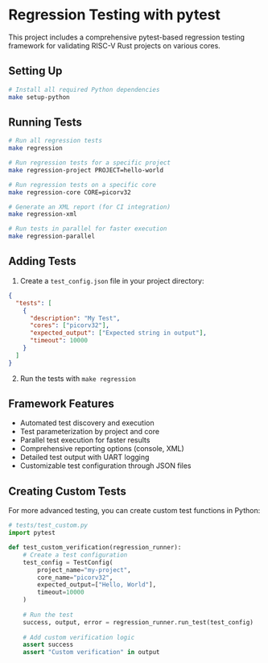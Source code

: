 # Regression Testing with pytest

This project includes a comprehensive pytest-based regression testing framework for validating RISC-V Rust projects on various cores.

## Setting Up

```bash
# Install all required Python dependencies
make setup-python
```

## Running Tests

```bash
# Run all regression tests
make regression

# Run regression tests for a specific project
make regression-project PROJECT=hello-world

# Run regression tests on a specific core
make regression-core CORE=picorv32

# Generate an XML report (for CI integration)
make regression-xml

# Run tests in parallel for faster execution
make regression-parallel
```

## Adding Tests

1. Create a `test_config.json` file in your project directory:
```json
{
  "tests": [
    {
      "description": "My Test",
      "cores": ["picorv32"],
      "expected_output": ["Expected string in output"],
      "timeout": 10000
    }
  ]
}
```

2. Run the tests with `make regression`

## Framework Features

- Automated test discovery and execution
- Test parameterization by project and core
- Parallel test execution for faster results
- Comprehensive reporting options (console, XML)
- Detailed test output with UART logging
- Customizable test configuration through JSON files

## Creating Custom Tests

For more advanced testing, you can create custom test functions in Python:

```python
# tests/test_custom.py
import pytest

def test_custom_verification(regression_runner):
    # Create a test configuration
    test_config = TestConfig(
        project_name="my-project",
        core_name="picorv32",
        expected_output=["Hello, World"],
        timeout=10000
    )
    
    # Run the test
    success, output, error = regression_runner.run_test(test_config)
    
    # Add custom verification logic
    assert success
    assert "Custom verification" in output
```
